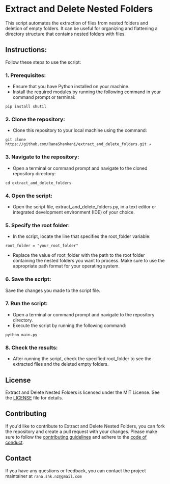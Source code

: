 # Extract and Delete Nested Folders

This script automates the extraction of files from nested folders and deletion of empty folders. It can be useful for organizing and flattening a directory structure that contains nested folders with files.

## Instructions:
Follow these steps to use the script:
### 1. Prerequisites:
* Ensure that you have Python installed on your machine.
* Install the required modules by running the following command in your command prompt or terminal:

`pip install shutil`

### 2. Clone the repository:

* Clone this repository to your local machine using the command:

`git clone https://github.com/RanaShankani/extract_and_delete_folders.git ↗`

### 3. Navigate to the repository:

* Open a terminal or command prompt and navigate to the cloned repository directory:

`cd extract_and_delete_folders`

### 4. Open the script:

* Open the script file, extract_and_delete_folders.py, in a text editor or integrated development environment (IDE) of your choice.

### 5. Specify the root folder:

* In the script, locate the line that specifies the root_folder variable:

`root_folder = "your_root_folder"`

* Replace the value of root_folder with the path to the root folder containing the nested folders you want to process. Make sure to use the appropriate path format for your operating system.

### 6. Save the script:

Save the changes you made to the script file.

### 7. Run the script:

* Open a terminal or command prompt and navigate to the repository directory.
* Execute the script by running the following command:

`python main.py`

### 8. Check the results:

* After running the script, check the specified root_folder to see the extracted files and the deleted empty folders.

## License

Extract and Delete Nested Folders is licensed under the MIT License. See the [LICENSE](LICENSE) file for details.

## Contributing

If you'd like to contribute to Extract and Delete Nested Folders, you can fork the repository and create a pull request with your changes. 
Please make sure to follow the [contributing guidelines](CONTRIBUTING.md) and adhere to the [code of conduct](CODE_OF_CONDUCT.md).


## Contact

If you have any questions or feedback, you can contact the project maintainer at `rana.shk.nz@gmail.com`
